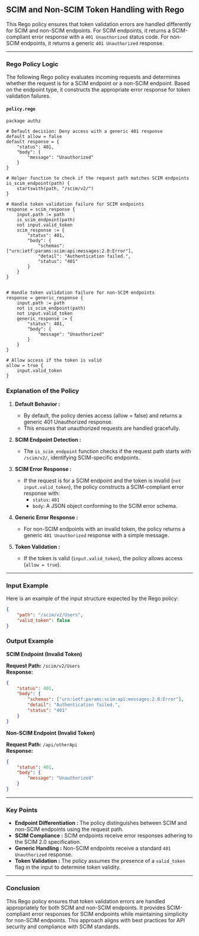 ## SCIM and Non-SCIM Token Handling with Rego  

This Rego policy ensures that token validation errors are handled differently for SCIM and non-SCIM endpoints. For SCIM endpoints, it returns a SCIM-compliant error response with a `401 Unauthorized` status code. For non-SCIM endpoints, it returns a generic `401 Unauthorized` response.

---

### **Rego Policy Logic**

The following Rego policy evaluates incoming requests and determines whether the request is for a SCIM endpoint or a non-SCIM endpoint. Based on the endpoint type, it constructs the appropriate error response for token validation failures.

#### `policy.rego`  

```rego  
package authz

# Default decision: Deny access with a generic 401 response
default allow = false
default response = {
    "status": 401,
    "body": {
        "message": "Unauthorized"
    }
}

# Helper function to check if the request path matches SCIM endpoints
is_scim_endpoint(path) {
    startswith(path, "/scim/v2/")
}

# Handle token validation failure for SCIM endpoints
response = scim_response {
    input.path := path
    is_scim_endpoint(path)
    not input.valid_token
    scim_response := {
        "status": 401,
        "body": {
            "schemas": ["urn:ietf:params:scim:api:messages:2.0:Error"],
            "detail": "Authentication failed.",
            "status": "401"
        }
    }
}


# Handle token validation failure for non-SCIM endpoints
response = generic_response {
    input.path := path
    not is_scim_endpoint(path)
    not input.valid_token
    generic_response := {
        "status": 401,
        "body": {
            "message": "Unauthorized"
        }
    }
}

# Allow access if the token is valid
allow = true {
    input.valid_token
}
```  
### Explanation of the Policy

1. **Default Behavior :**  
    -   By default, the policy denies access (allow = false) and returns a generic 401 Unauthorized response.
    -   This ensures that unauthorized requests are handled gracefully.  

2. **SCIM Endpoint Detection :**  
    -   The `is_scim_endpoint` function checks if the request path starts with `/scim/v2/`, identifying SCIM-specific endpoints.

3. **SCIM Error Response :**
    -   If the request is for a SCIM endpoint and the token is invalid (`not input.valid_token`), the policy constructs a SCIM-compliant error response with:  
        - `status`: `401`
        - `body`: A JSON object conforming to the SCIM error schema.  

4. **Generic Error Response :**
    -   For non-SCIM endpoints with an invalid token, the policy returns a generic `401 Unauthorized` response with a simple message.  

5. **Token Validation :**  
    - If the token is valid (`input.valid_token`), the policy allows access (`allow = true`).  

---
### Input Example  

Here is an example of the input structure expected by the Rego policy:
```json
{
    "path": "/scim/v2/Users",
    "valid_token": false
}
```

### Output Example

**SCIM Endpoint (Invalid Token)**  

**Request Path:** `/scim/v2/Users`  
**Response:**  
```json
{
    "status": 401,
    "body": {
        "schemas": ["urn:ietf:params:scim:api:messages:2.0:Error"],
        "detail": "Authentication failed.",
        "status": "401"
    }
}
```  

**Non-SCIM Endpoint (Invalid Token)**  

**Request Path:** `/api/otherApi`  
**Response:**  
```json
{
    "status": 401,
    "body": {
        "message": "Unauthorized"
    }
}
```  
---
### Key Points  

- **Endpoint Differentiation :** The policy distinguishes between SCIM and non-SCIM endpoints using the request path.
- **SCIM Compliance :** SCIM endpoints receive error responses adhering to the SCIM 2.0 specification.
- **Generic Handling :** Non-SCIM endpoints receive a standard `401 Unauthorized` response.
- **Token Validation :** The policy assumes the presence of a `valid_token` flag in the input to determine token validity.
---

### Conclusion  
This Rego policy ensures that token validation errors are handled appropriately for both SCIM and non-SCIM endpoints. It provides SCIM-compliant error responses for SCIM endpoints while maintaining simplicity for non-SCIM endpoints. This approach aligns with best practices for API security and compliance with SCIM standards.